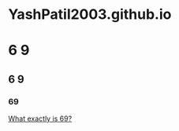 # YashPatil2003.github.io
# 6   9
## 6 9
### 69
[What exactly is 69?](https://en.wikipedia.org/wiki/69_(number))
